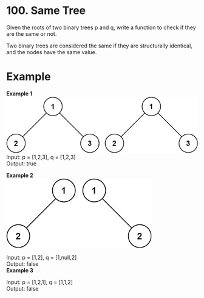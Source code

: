 # 100. Same Tree
Given the roots of two binary trees p and q, write a function to check if they are the same or not.  

Two binary trees are considered the same if they are structurally identical, and the nodes have the same value.  

 
# Example
**Example 1**  
![Image](https://github.com/Adalyne/Leetcode/blob/ecc76a09b914c56466185217fcc3740e617d4073/Binary%20Tree%20General/Image/ex1.jpg)  
Input: p = [1,2,3], q = [1,2,3]  
Output: true  

**Example 2**  
![Image](https://github.com/Adalyne/Leetcode/blob/a9fa1e5750a6f560f74bec75246c8c05c07bc061/Binary%20Tree%20General/Image/ex2.jpg)

Input: p = [1,2], q = [1,null,2]  
Output: false  
**Example 3**


Input: p = [1,2,1], q = [1,1,2]  
Output: false  
